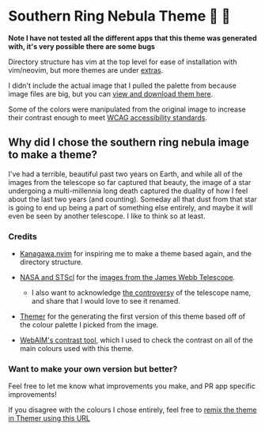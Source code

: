 # Southern Ring Nebula Theme 🌟 🔭 

**Note I have not tested all the different apps that this theme was generated with, it's very possible there are some bugs**

Directory structure has vim at the top level for ease of installation with vim/neovim, but more themes are under [extras](extras/).

I didn't include the actual image that I pulled the palette from because image files are big, but you can [view and download them here](https://webbtelescope.org/contents/media/images/2022/033/01G709QXZPFH83NZFAFP66WVCZ?news=true).

Some of the colors were manipulated from the original image to increase their contrast enough to meet [WCAG accessibility standards](https://www.w3.org/WAI/standards-guidelines/wcag/).

## Why did I chose the southern ring nebula image to make a theme?

I've had a terrible, beautiful past two years on Earth, and while all of the images from the telescope so far captured that beauty, the image of a star undergoing a multi-millennia long death captured the duality of how I feel about the last two years (and counting). Someday all that dust from that star is going to end up being a part of something else entirely, and maybe it will even be seen by another telescope. I like to think so at least. 

### Credits

- [Kanagawa.nvim](https://github.com/rebelot/kanagawa.nvim) for inspiring me to make a theme based again, and the directory structure.

- [NASA and STScl](https://webbtelescope.org/copyright) for the [images from the James Webb Telescope](https://www.nasa.gov/webbfirstimages).
  - I also want to acknowledge [the controversy](https://www.scientificamerican.com/article/new-revelations-raise-pressure-on-nasa-to-rename-the-james-webb-space-telescope/) of the telescope name, and share that I would love to see it renamed.

- [Themer](https://github.com/themerdev/themer) for the generating the first version of this theme based off of the colour palette I picked from the image.

- [WebAIM's contrast tool](https://webaim.org/resources/contrastchecker/), which I used to check the contrast on all of the main colours used with this theme.


### Want to make your own version but better?

Feel free to let me know what improvements you make, and PR app specific improvements!

If you disagree with the colours I chose entirely, feel free to [remix the theme in Themer using this URL](
https://themer.dev/?colors.dark.shade0=%23110506&colors.dark.shade7=%23E0E0E8&colors.dark.accent1=%239397CD&colors.dark.accent2=%23FFEA9F&colors.dark.accent4=%23A3CCEC&colors.dark.accent5=%238AA7D2&colors.dark.accent0=%23ED844A&colors.dark.accent7=%23CE9ADD&colors.dark.accent3=%238BA083&colors.dark.accent6=%23AF929D&colors.light.shade0=%23FAFAFA&colors.light.shade7=%23110506&colors.light.accent0=%23842106&colors.light.accent1=%233E4179&colors.light.accent2=%23AD5F21&colors.light.accent3=%234A5742&colors.light.accent4=%231B5683&colors.light.accent5=%23294066&colors.light.accent6=%23644A54&colors.light.accent7=%237C3091&activeColorSet=dark
)



